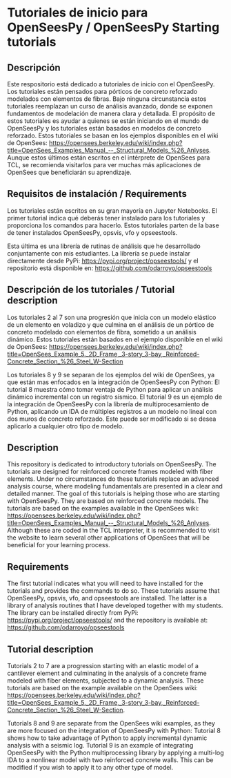 # Tutoriales de inicio para OpenSeesPy / OpenSeesPy Starting tutorials

## Descripción 
Este respositorio está dedicado a tutoriales de inicio con el OpenSeesPy.
Los tutoriales están pensados para pórticos de concreto reforzado modelados con elementos de fibras.
Bajo ninguna circunstancia estos tutoriales reemplazan un curso de análisis avanzado, donde se exponen fundamentos de modelación de manera clara y detallada. 
El propósito de estos tutoriales es ayudar a quienes se están iniciando en el mundo de OpenSeesPy y los tutoriales están basados en modelos de concreto reforzado. 
Estos tutoriales se basan en los ejemplos disponibles en el wiki de OpenSees: https://opensees.berkeley.edu/wiki/index.php?title=OpenSees_Examples_Manual_--_Structural_Models_%26_Anlyses. Aunque estos últimos están escritos en el intérprete de OpenSees para TCL, se recomienda visitarlos para ver muchas más aplicaciones de OpenSees que beneficiarán su aprendizaje.

## Requisitos de instalación / Requirements
Los tutoriales están escritos en su gran mayoría en Jupyter Notebooks. El primer tutorial indica qué deberás tener instalado para los tutoriales y proporciona los comandos para hacerlo. 
Estos tutoriales parten de la base de tener instalados OpenSeesPy, opsvis, vfo y opseestools. 

Esta última es una librería de rutinas de análisis que he desarrollado conjuntamente con mis estudiantes. La librería se puede instalar directamente desde PyPi: https://pypi.org/project/opseestools/ y el repositorio está disponible en: https://github.com/odarroyo/opseestools

## Descripción de los tutoriales / Tutorial description
Los tutoriales 2 al 7 son una progresión que inicia con un modelo elástico de un elemento en voladizo y que culmina en el análisis de un pórtico de concreto modelado con elementos de fibra, sometido a un análisis dinámico. Estos tutoriales están basados en el ejemplo disponible en el wiki de OpenSees: https://opensees.berkeley.edu/wiki/index.php?title=OpenSees_Example_5._2D_Frame,_3-story_3-bay,_Reinforced-Concrete_Section_%26_Steel_W-Section

Los tutoriales 8 y 9 se separan de los ejemplos del wiki de OpenSees, ya que están mas enfocados en la integración de OpenSeesPy con Python:
El tutorial 8 muestra cómo tomar ventaja de Python para aplicar un análisis dinámico incremental con un registro sísmico.
El tutorial 9 es un ejemplo de la integración de OpenSeesPy con la librería de multiprocesamiento de Python, aplicando un IDA de múltiples registros a un modelo no lineal con dos muros de concreto reforzado. Este puede ser modificado si se desea aplicarlo a cualquier otro tipo de modelo.

## Description
This repository is dedicated to introductory tutorials on OpenSeesPy.
The tutorials are designed for reinforced concrete frames modeled with fiber elements.
Under no circumstances do these tutorials replace an advanced analysis course, where modeling fundamentals are presented in a clear and detailed manner.
The goal of this tutorials is helping those who are starting with OpenSeesPy. They are based on reinforced concrete models.
The tutorials are based on the examples available in the OpenSees wiki: https://opensees.berkeley.edu/wiki/index.php?title=OpenSees_Examples_Manual_--_Structural_Models_%26_Anlyses. Although these are coded in the TCL interpreter, it is recommended to visit the website to learn several other applications of OpenSees that will be beneficial for your learning process.

## Requirements

The first tutorial indicates what you will need to have installed for the tutorials and provides the commands to do so.
These tutorials assume that OpenSeesPy, opsvis, vfo, and opseestools are installed.
The latter is a library of analysis routines that I have developed together with my students. The library can be installed directly from PyPi: https://pypi.org/project/opseestools/ and the repository is available at: https://github.com/odarroyo/opseestools

##  Tutorial description

Tutorials 2 to 7 are a progression starting with an elastic model of a cantilever element and culminating in the analysis of a concrete  frame modeled with fiber elements, subjected to a dynamic analysis. These tutorials are based on the example available on the OpenSees wiki: https://opensees.berkeley.edu/wiki/index.php?title=OpenSees_Example_5._2D_Frame,_3-story_3-bay,_Reinforced-Concrete_Section_%26_Steel_W-Section.

Tutorials 8 and 9 are separate from the OpenSees wiki examples, as they are more focused on the integration of OpenSeesPy with Python:
Tutorial 8 shows how to take advantage of Python to apply incremental dynamic analysis with a seismic log.
Tutorial 9 is an example of integrating OpenSeesPy with the Python multiprocessing library by applying a multi-log IDA to a nonlinear model with two reinforced concrete walls. This can be modified if you wish to apply it to any other type of model.

